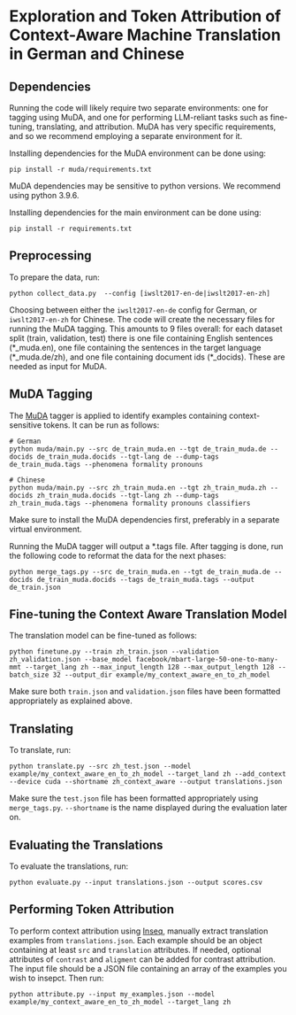 # Exploration and Token Attribution of Context-Aware Machine Translation in German and Chinese

## Dependencies

Running the code will likely require two separate environments: one for tagging using MuDA, and one for performing LLM-reliant tasks such as fine-tuning, translating, and attribution. MuDA has very specific requirements, and so we recommend employing a separate environment for it.

Installing dependencies for the MuDA environment can be done using:
```
pip install -r muda/requirements.txt
```
MuDA dependencies may be sensitive to python versions. We recommend using python 3.9.6.

Installing dependencies for the main environment can be done using:
```
pip install -r requirements.txt
```

## Preprocessing

To prepare the data, run:
```
python collect_data.py 	--config [iwslt2017-en-de|iwslt2017-en-zh]
```
Choosing between either the `iwslt2017-en-de` config for German, or `iwslt2017-en-zh` for Chinese. The code will create the necessary files for running the MuDA tagging. This amounts to 9 files overall: for each dataset split (train, validation, test) there is one file containing English sentences (\*_muda.en), one file containing the sentences in the target language (\*_muda.de/zh), and one file containing document ids (\*_docids). These are needed as input for MuDA.

## MuDA Tagging

The [MuDA](https://github.com/CoderPat/MuDA) tagger is applied to identify examples containing context-sensitive tokens. It can be run as follows:
```
# German
python muda/main.py --src de_train_muda.en --tgt de_train_muda.de --docids de_train_muda.docids --tgt-lang de --dump-tags de_train_muda.tags --phenomena formality pronouns 

# Chinese
python muda/main.py --src zh_train_muda.en --tgt zh_train_muda.zh --docids zh_train_muda.docids --tgt-lang zh --dump-tags zh_train_muda.tags --phenomena formality pronouns classifiers
```

Make sure to install the MuDA dependencies first, preferably in a separate virtual environment.

Running the MuDA tagger will output a \*.tags file. After tagging is done, run the following code to reformat the data for the next phases:
```
python merge_tags.py --src de_train_muda.en --tgt de_train_muda.de --docids de_train_muda.docids --tags de_train_muda.tags --output de_train.json
```

## Fine-tuning the Context Aware Translation Model

The translation model can be fine-tuned as follows:
```
python finetune.py --train zh_train.json --validation zh_validation.json --base_model facebook/mbart-large-50-one-to-many-mmt --target_lang zh --max_input_length 128 --max_output_length 128 --batch_size 32 --output_dir example/my_context_aware_en_to_zh_model
```

Make sure both `train.json` and `validation.json` files have been formatted appropriately as explained above.

## Translating

To translate, run:
```
python translate.py --src zh_test.json --model example/my_context_aware_en_to_zh_model --target_land zh --add_context --device cuda --shortname zh_context_aware --output translations.json
```

Make sure the `test.json` file has been formatted appropriately using `merge_tags.py`. `--shortname` is the name displayed during the evaluation later on.

## Evaluating the Translations

To evaluate the translations, run:
```
python evaluate.py --input translations.json --output scores.csv
```

## Performing Token Attribution

To perform context attribution using [Inseq](https://github.com/inseq-team/inseq), manually extract translation examples from `translations.json`. Each example should be an object containing at least `src` and `translation` attributes. If needed, optional attributes of `contrast` and `aligment` can be added for contrast attribution. The input file should be a JSON file containing an array of the examples you wish to insepct. Then run:
```
python attribute.py --input my_examples.json --model example/my_context_aware_en_to_zh_model --target_lang zh
```
